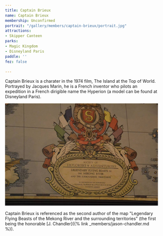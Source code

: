 ```yaml
---
title: Captain Brieux
name: Captain Brieux
membership: Unconfirmed
portrait: "/gallery/members/captain-brieux/portrait.jpg"
attractions:
- Skipper Canteen
parks:
- Magic Kingdom
- Disneyland Paris
paddle: ''
fez: false

---
```

Captain Brieux is a charater in the 1974 film, The Island at the Top of World. Portrayed by Jacques Marin, he is a French inventor who pilots an expedition in a French dirigible name the Hyperion (a model can be found at Disneyland Paris).

![Legendary Flying Beasts of the Mekong River and the surrounding territories](/gallery/members/captain-brieux/legendary-flying-beasts.jpg)

Captain Brieux is referenced as the second author of the map "Legendary Flying Beasts of the Mekong River and the surrounding territories" (the first being the honorable [J. Chandler]({% link _members/jason-chandler.md %}).